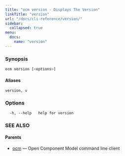 ```yaml
---
title: "ocm version - Displays The Version"
linkTitle: "version"
url: "/docs/cli-reference/version/"
sidebar:
  collapsed: true
menu:
  docs:
    name: "version"
---
```


### Synopsis

```bash
ocm version [<options>]
```

#### Aliases

```text
version, v
```

### Options

```text
  -h, --help   help for version
```

### SEE ALSO

#### Parents

* [ocm](ocm.md)	 &mdash; Open Component Model command line client

